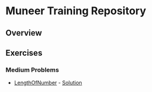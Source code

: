# Muneer Training Repository

## Overview


## Exercises
### Medium Problems
- [LengthOfNumber](https://edabit.com/challenge/2zKetgAJp4WRFXiDT) - [Solution](ecld-dataengineering-nov-2024-muneer-assessments\exercises\medium\length.py)